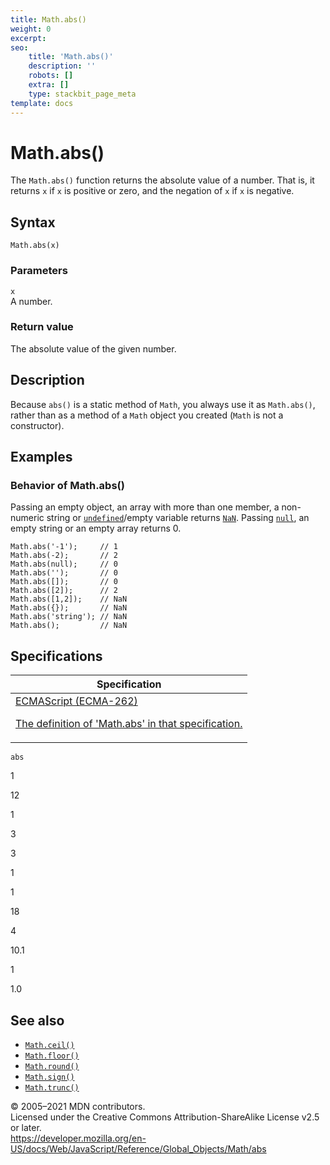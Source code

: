 ```yaml
---
title: Math.abs()
weight: 0
excerpt:
seo:
    title: 'Math.abs()'
    description: ''
    robots: []
    extra: []
    type: stackbit_page_meta
template: docs
---
```


# Math.abs()

The `Math.abs()` function returns the absolute value of a number. That is, it returns `x` if `x` is positive or zero, and the negation of `x` if `x` is negative.

## Syntax

    Math.abs(x)

### Parameters

`x`  
A number.

### Return value

The absolute value of the given number.

## Description

Because `abs()` is a static method of `Math`, you always use it as `Math.abs()`, rather than as a method of a `Math` object you created (`Math` is not a constructor).

## Examples

### Behavior of Math.abs()

Passing an empty object, an array with more than one member, a non-numeric string or [`undefined`](../undefined)/empty variable returns [`NaN`](../nan). Passing [`null`](../null), an empty string or an empty array returns 0.

    Math.abs('-1');     // 1
    Math.abs(-2);       // 2
    Math.abs(null);     // 0
    Math.abs('');       // 0
    Math.abs([]);       // 0
    Math.abs([2]);      // 2
    Math.abs([1,2]);    // NaN
    Math.abs({});       // NaN
    Math.abs('string'); // NaN
    Math.abs();         // NaN

## Specifications

<table><thead><tr class="header"><th>Specification</th></tr></thead><tbody><tr class="odd"><td><a href="https://tc39.es/ecma262/#sec-math.abs">ECMAScript (ECMA-262) 
<br/>

<span class="small">The definition of 'Math.abs' in that specification.</span></a></td></tr></tbody></table>

`abs`

1

12

1

3

3

1

1

18

4

10.1

1

1.0

## See also

-   [`Math.ceil()`](ceil)
-   [`Math.floor()`](floor)
-   [`Math.round()`](round)
-   [`Math.sign()`](sign)
-   [`Math.trunc()`](trunc)

© 2005–2021 MDN contributors.  
Licensed under the Creative Commons Attribution-ShareAlike License v2.5 or later.  
<a href="https://developer.mozilla.org/en-US/docs/Web/JavaScript/Reference/Global_Objects/Math/abs" class="_attribution-link">https://developer.mozilla.org/en-US/docs/Web/JavaScript/Reference/Global_Objects/Math/abs</a>
